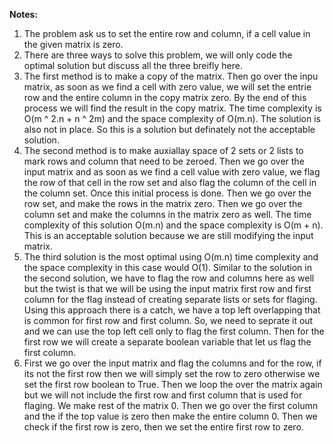 **Notes:**

1. The problem ask us to set the entire row and column, if a cell value in the given matrix is zero.
2. There are three ways to solve this problem, we will only code the optimal solution but discuss all the three breifly here.
3. The first method is to make a copy of the matrix. Then go over the inpu matrix, as soon as we find a cell with zero value, we will set the entrie row and the entire column in the copy matrix zero. By the end of this process we will find the result in the copy matrix. The time complexity is O(m ^ 2.n + n ^ 2m) and the space complexity of O(m.n). The solution is also not in place. So this is a solution but definately not the acceptable solution.
4. The second method is to make auxiallay space of 2 sets or 2 lists to mark rows and column that need to be zeroed. Then we go over the input matrix and as soon as we find a cell value with zero value, we flag the row of that cell in the row set and also flag the column of the cell in the column set. Once this initial process is done. Then we go over the row set, and make the rows in the matrix zero. Then we go over the column set and make the columns in the matrix zero as well. The time complexity of this solution O(m.n) and the space complexity is O(m + n). This is an acceptable solution because we are still modifying the input matrix.
5. The third solution is the most optimal using O(m.n) time complexity and the space complexity in this case would O(1). Similar to the solution in the second solution, we have to flag the row and columns here as well but the twist is that we will be using the input matrix first row and first column for the flag instead of creating separate lists or sets for flaging. Using this approach there is a catch, we have a top left overlapping that is common for first row and first column. So, we need to seprate it out and we can use the top left cell only to flag the first column. Then for the first row we will create a separate boolean variable that let us flag the first column.
6. First we go over the input matrix and flag the columns and for the row, if its not the first row then we will simply set the row to zero otherwise we set the first row boolean to True. Then we loop the over the matrix again but we will not include the first row and first column that is used for flaging. We make rest of the matrix 0. Then we go over the first column and the if the top value is zero then make the entire column 0. Then we check if the first row is zero, then we set the entire first row to zero.
